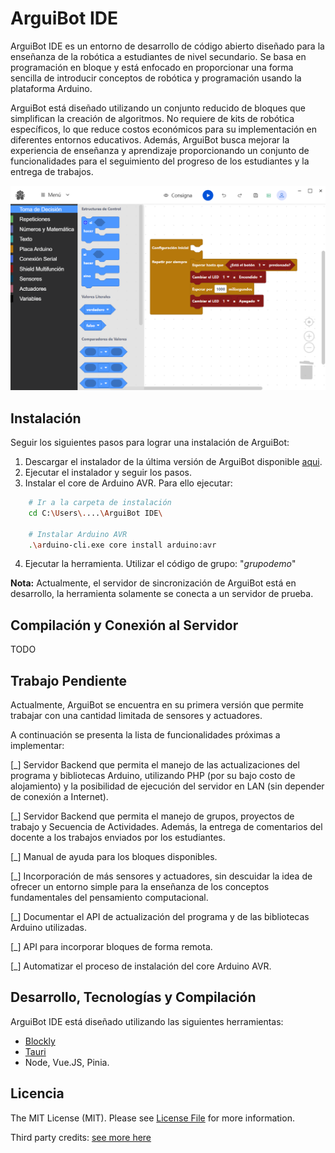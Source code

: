 # ArguiBot IDE
ArguiBot IDE es un entorno de desarrollo de código abierto diseñado para la enseñanza de la robótica a estudiantes de nivel secundario. Se basa en programación en bloque y está enfocado en proporcionar una forma sencilla de introducir conceptos de robótica y programación usando la plataforma Arduino. 

ArguiBot está diseñado utilizando un conjunto reducido de bloques que simplifican la creación de algoritmos. No requiere de kits de robótica específicos, lo que reduce costos económicos para su implementación en diferentes entornos educativos. Además, ArguiBot busca mejorar la experiencia de enseñanza y aprendizaje proporcionando un conjunto de funcionalidades para el seguimiento del progreso de los estudiantes y la entrega de trabajos.

![Captura de pantalla de la interfaz de ArguiBot, se visualiza la paleta de bloques disponibles y un ejemplo de algoritmo.](./docs/UI.png)

## Instalación
Seguir los siguientes pasos para lograr una instalación de ArguiBot:

1. Descargar el instalador de la última versión de ArguiBot disponible [aqui](https://github.com/nicostreri/ArguiBot/releases).
2. Ejecutar el instalador y seguir los pasos.
3. Instalar el core de Arduino AVR. Para ello ejecutar:

```bash
    # Ir a la carpeta de instalación
    cd C:\Users\....\ArguiBot IDE\

    # Instalar Arduino AVR
    .\arduino-cli.exe core install arduino:avr
```
4. Ejecutar la herramienta. Utilizar el código de grupo: "*grupodemo*"

**Nota:** Actualmente, el servidor de sincronización de ArguiBot está en desarrollo, la herramienta solamente se conecta a un servidor de prueba.

## Compilación y Conexión al Servidor
TODO

## Trabajo Pendiente
Actualmente, ArguiBot se encuentra en su primera versión que permite trabajar con una cantidad limitada de sensores y actuadores. 

A continuación se presenta la lista de funcionalidades próximas a implementar: 

[_] Servidor Backend que permita el manejo de las actualizaciones del programa y bibliotecas Arduino, utilizando PHP (por su bajo costo de alojamiento) y la posibilidad de ejecución del servidor en LAN (sin depender de conexión a Internet).

[_] Servidor Backend que permita el manejo de grupos, proyectos de trabajo y Secuencia de Actividades. Además, la entrega de comentarios del docente a los trabajos enviados por los estudiantes.

[_] Manual de ayuda para los bloques disponibles.

[_] Incorporación de más sensores y actuadores, sin descuidar la idea de ofrecer un entorno simple para la enseñanza de los conceptos fundamentales del pensamiento computacional. 

[_] Documentar el API de actualización del programa y de las bibliotecas Arduino utilizadas.

[_] API para incorporar bloques de forma remota.

[_] Automatizar el proceso de instalación del core Arduino AVR.


## Desarrollo, Tecnologías y Compilación 
ArguiBot IDE está diseñado utilizando las siguientes herramientas:

- [Blockly](https://github.com/google/blockly)
- [Tauri](https://tauri.app/)
- Node, Vue.JS, Pinia.

## Licencia
The MIT License (MIT). Please see [License File](./LICENSE) for more information.

Third party credits: [see more here](./docs/thirdPartyLicenses.txt)